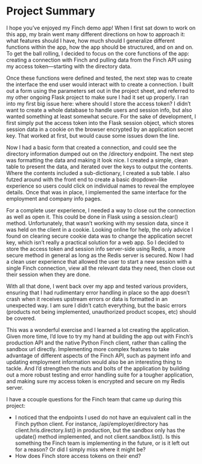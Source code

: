 # Project Summary

I hope you’ve enjoyed my Finch demo app! When I first sat down to work on this app, my brain went many different directions on how to approach it: what features should I have, how much should I generalize different functions within the app, how the app should be structured, and on and on. To get the ball rolling, I decided to focus on the core functions of the app: creating a connection with Finch and pulling data from the Finch API using my access token—starting with the directory data. 

Once these functions were defined and tested, the next step was to create the interface the end user would interact with to create a connection. I built out a form using the parameters set out in the project sheet, and referred to my other ongoing Flask project to make sure I had it set up properly. I ran into my first big issue here: where should I store the access token? I didn’t want to create a whole database to handle users and session info, but also wanted something at least somewhat secure. For the sake of development, I first simply put the access token into the Flask session object, which stores session data in a cookie on the browser encrypted by an application secret key. That worked at first, but would cause some issues down the line. 

Now I had a basic form that created a connection, and could see the directory information dumped out on the /directory endpoint. The next step was formatting the data and making it look nice. I created a simple, clean table to present the data, and iterated over the keys to output the contents. Where the contents included a sub-dictionary, I created a sub table. I also futzed around with the front end to create a basic dropdown-like experience so users could click on individual names to reveal the employee details.  Once that was in place, I implemented the same interface for the employment and company info pages. 

For a complete user experience, I needed a way to close out the connection as well as open it. This could be done in Flask using a session.clear() method. Unfortunately, that wasn’t working with my session data, since it was held on the client in a cookie. Looking online for help, the only advice I found on clearing secure cookie data was to change the application secret key, which isn’t really a practical solution for a web app. So I decided to store the access token and session info server-side using Redis, a more secure method in general as long as the Redis server is secured. Now I had a clean user experience that allowed the user to start a new session with a single Finch connection, view all the relevant data they need, then close out their session when they are done. 

With all that done, I went back over my app and tested various providers, ensuring that I had rudimentary error handling in place so the app doesn’t crash when it receives upstream errors or data is formatted in an unexpected way. I am sure I didn’t catch everything, but the basic errors (products not being implemented, unauthorized product scopes, etc) should be covered. 

This was a wonderful exercise and I learned a lot creating the application. Given more time, I’d love to try my hand at building the app out with Finch’s production API and the native Python Finch client, rather than calling the sandbox url directly. Implementing more complex features to take advantage of different aspects of the Finch API, such as payment info and updating employment information would also be an interesting thing to tackle. And I’d strengthen the nuts and bolts of the application by building out a more robust testing and error handling suite for a tougher application, and making sure my access token is encrypted and secure on my Redis server. 

I have a ccouple questions for the Finch team that came up during this project:
- I noticed that the endpoints I used do not have an equivalent call in the Finch python client. For instance,  /api/employer/directory has client.hris.directory.list() in production, but the sandbox only has the update() method implemented, and not client.sandbox.list(). Is this something the Finch team is implementing in the future, or is it left out for a reason? Or did I simply miss where it might be?
- How does Finch store access tokens on their end? 
